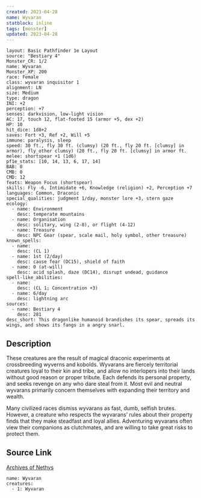 ```yaml
---
created: 2023-04-28
name: Wyvaran
statblock: inline
tags: [monster]
updated: 2023-04-28
---
```

```statblock
layout: Basic Pathfinder 1e Layout
source: "Bestiary 4"
Monster_CR: 1/2
name: Wyvaran
Monster_XP: 200
race: Female
class: wyvaran inquisitor 1
alignment: LN
size: Medium
type: dragon
INI: +2
perception: +7
senses: darkvision, low-light vision
AC: 17, touch 12, flat-footed 15 (armor +5, dex +2)
HP: 10
hit_dice: 1d8+2
saves: Fort +3, Ref +2, Will +5
immune: paralysis, sleep
speed: 30 ft., fly 30 ft. (clumsy) (20 ft., fly 20 ft. [clumsy] in armor), fly_other clumsy) (20 ft., fly 20 ft. [clumsy] in armor ft.
melee: shortspear +1 (1d6)
pf1e_stats: [10, 14, 13, 6, 17, 14]
BAB: 0
CMB: 0
CMD: 12
feats: Weapon Focus (shortspear)
skills: Fly -6, Intimidate +6, Knowledge (religion) +2, Perception +7
languages: Common, Draconic
special_qualities: judgment 1/day, monster lore +3, stern gaze
ecology:
  - name: Environment
    desc: temperate mountains
  - name: Organisation
    desc: solitary, wing (2-8), or flight (4-12)
  - name: Treasure
    desc: NPC Gear (spear, scale mail, holy symbol, other treasure)
known_spells:
  - name:
    desc: (CL 1)
  - name: 1st (2/day)
    desc: cause fear (DC15), shield of faith
  - name: 0 (at-will)
    desc: acid splash, daze (DC14), disrupt undead, guidance
spell-like_abilities:
  - name:
    desc: (CL 1; Concentration +3)
  - name: 6/day
    desc: lightning arc
sources:
  - name: Bestiary 4
    desc: 281
desc_short: This dragonlike humanoid brandishes its spear, spreads its wings, and shows its fangs in a angry snarl.
```
## Description
These creatures are the result of magical draconic experiments at crossbreeding wyverns and kobolds. Wyvarans are fiercely territorial creatures loyal to their kin and tribe, and allow no interlopers into their lands without good reason or proper tribute. Each defends its personal property, and seeks revenge on any who dare steal from it. Most evil and neutral wyvarans primarily concern themselves with expanding their territory and wealth.

Many civilized races dismiss wyvarans as fast, dumb, selfish brutes. However, a creature who respects the wyvarans’ rules about their property finds that they make steadfast and loyal allies. Adventuring wyvarans often view their companions as clutchmates, and are willing to take great risks to protect them.
## Source Link
[Archives of Nethys](https://aonprd.com/MonsterDisplay.aspx?ItemName=Wyvaran)
```encounter-table
name: Wyvaran
creatures:
  - 1: Wyvaran
```
